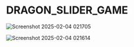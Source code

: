 # DRAGON_SLIDER_GAME
 
![Screenshot 2025-02-04 021705](https://github.com/user-attachments/assets/cefa4185-2738-41ac-beb8-81e32088e711)


![Screenshot 2025-02-04 021614](https://github.com/user-attachments/assets/99ba15e1-3f82-4e01-a320-d7b49cf2092f)
